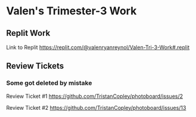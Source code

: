 # Valen's Trimester-3 Work


## Replit Work

Link to Replit https://replit.com/@valenryanreynol/Valen-Tri-3-Work#.replit

## Review Tickets
### Some got deleted by mistake
Review Ticket #1 https://github.com/TristanCopley/photoboard/issues/2

Review Ticket #2 https://github.com/TristanCopley/photoboard/issues/13


